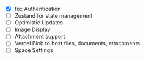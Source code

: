 - [x] fix: Authentication
- [ ] Zustand for state management
- [ ] Optimistic Updates
- [ ] Image Display
- [ ] Attachment support
- [ ] Vercel Blob to host files, documents, attachments
- [ ] Space Settings
